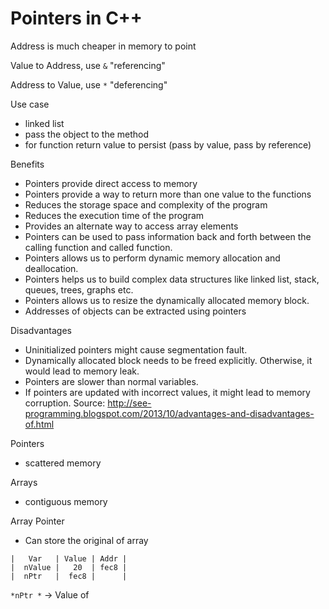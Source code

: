 # Pointers in C++
Address is much cheaper in memory to point

Value to Address, use `&` "referencing"

Address to Value, use `*` "deferencing"

Use case
- linked list
- pass the object to the method
- for function return value to persist (pass by value, pass by reference)

Benefits
- Pointers provide direct access to memory
- Pointers provide a way to return more than one value to the functions
- Reduces the storage space and complexity of the program
- Reduces the execution time of the program
- Provides an alternate way to access array elements
- Pointers can be used to pass information back and forth between the calling function and called function.
- Pointers allows us to perform dynamic memory allocation and deallocation.
- Pointers helps us to build complex data structures like linked list, stack, queues, trees, graphs etc.
- Pointers allows us to resize the dynamically allocated memory block.
- Addresses of objects can be extracted using pointers

Disadvantages
- Uninitialized pointers might cause segmentation fault.
- Dynamically allocated block needs to be freed explicitly. Otherwise, it would lead to memory leak.
- Pointers are slower than normal variables.
- If pointers are updated with incorrect values, it might lead to memory corruption.
Source: http://see-programming.blogspot.com/2013/10/advantages-and-disadvantages-of.html

Pointers
- scattered memory

Arrays
- contiguous memory

Array Pointer
- Can store the original of array

```
|   Var   | Value | Addr |
|  nValue |   20  | fec8 |
|  nPtr   |  fec8 |      |
```

`*nPtr *` -> Value of
